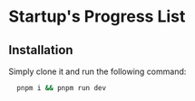# Startup's Progress List

## Installation

Simply clone it and run the following command:

```bash
  pnpm i && pnpm run dev
```
